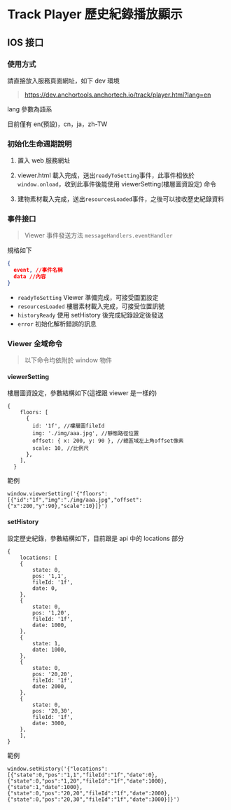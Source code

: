 # Track Player 歷史紀錄播放顯示

## IOS 接口

### 使用方式

請直接放入服務頁面網址，如下 dev 環境

> <https://dev.anchortools.anchortech.io/track/player.html?lang=en>

lang 參數為語系

目前僅有 en(預設)，cn，ja，zh-TW

### 初始化生命週期說明

1. 置入 web 服務網址
2. viewer.html 載入完成，送出`readyToSetting`事件，此事件相依於 `window.onload`，收到此事件後能使用 viewerSetting(樓層圖資設定) 命令

3. 建物素材載入完成，送出`resourcesLoaded`事件，之後可以接收歷史紀錄資料

### 事件接口

> Viewer 事件發送方法 `messageHandlers.eventHandler`

規格如下

```json
{
  event, //事件名稱
  data //內容
}
```

- `readyToSetting` Viewer 準備完成，可接受圖面設定
- `resourcesLoaded` 樓層素材載入完成，可接受位置訊號
- `historyReady` 使用 setHistory 後完成紀錄設定後發送
- `error` 初始化解析錯誤的訊息

### Viewer 全域命令

> 以下命令均依附於 window 物件

#### viewerSetting

樓層圖資設定，參數結構如下(這裡跟 viewer 是一樣的)

```javasctiopt
{
    floors: [
      {
        id: '1f', //樓層圖fileId
        img: './img/aaa.jpg', //靜態路徑位置
        offset: { x: 200, y: 90 }, //總區域左上角offset像素
        scale: 10, //比例尺
      },
    ],
  }
```

範例

```javasctiopt
window.viewerSetting('{"floors":[{"id":"1f","img":"./img/aaa.jpg","offset":{"x":200,"y":90},"scale":10}]}')
```

#### setHistory

設定歷史紀錄，參數結構如下，目前跟是 api 中的 locations 部分

```javasctiopt
{
    locations: [
    {
        state: 0,
        pos: '1,1',
        fileId: '1f',
        date: 0,
    },
    {
        state: 0,
        pos: '1,20',
        fileId: '1f',
        date: 1000,
    },
    {
        state: 1,
        date: 1000,
    },
    {
        state: 0,
        pos: '20,20',
        fileId: '1f',
        date: 2000,
    },
    {
        state: 0,
        pos: '20,30',
        fileId: '1f',
        date: 3000,
    },
    ],
}
```

範例

```javasctiopt
window.setHistory('{"locations":[{"state":0,"pos":"1,1","fileId":"1f","date":0},{"state":0,"pos":"1,20","fileId":"1f","date":1000},{"state":1,"date":1000},{"state":0,"pos":"20,20","fileId":"1f","date":2000},{"state":0,"pos":"20,30","fileId":"1f","date":3000}]}')
```

